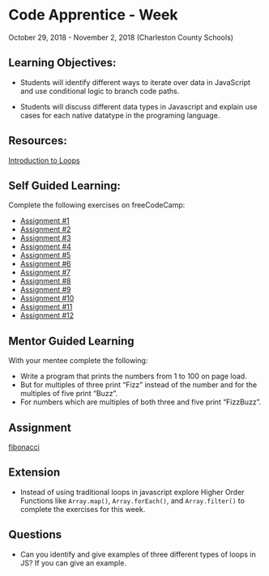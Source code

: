 # Code Apprentice - Week #
October 29, 2018 - November 2, 2018 (Charleston County Schools)

## Learning Objectives:
* Students will identify different ways to iterate over data in JavaScript and use conditional logic to branch code paths.

* Students will discuss different data types in Javascript and explain use cases for each native datatype in the programing language.

## Resources:
[Introduction to Loops](https://www.youtube.com/watch?v=U87UmD-5h4o)

## Self Guided Learning:
Complete the following exercises on freeCodeCamp:
* [Assignment #1](https://learn.freecodecamp.org/javascript-algorithms-and-data-structures/basic-javascript/understanding-boolean-values)
* [Assignment #2](https://learn.freecodecamp.org/javascript-algorithms-and-data-structures/basic-javascript/use-conditional-logic-with-if-statements/)
* [Assignment #3](https://learn.freecodecamp.org/javascript-algorithms-and-data-structures/basic-javascript/comparison-with-the-equality-operator/)
* [Assignment #4](https://learn.freecodecamp.org/javascript-algorithms-and-data-structures/basic-javascript/comparison-with-the-strict-equality-operator/)
* [Assignment #5](https://learn.freecodecamp.org/javascript-algorithms-and-data-structures/basic-javascript/practice-comparing-different-values/)
* [Assignment #6](https://learn.freecodecamp.org/javascript-algorithms-and-data-structures/basic-javascript/comparison-with-the-greater-than-operator/)
* [Assignment #7](https://learn.freecodecamp.org/javascript-algorithms-and-data-structures/basic-javascript/comparison-with-the-greater-than-or-equal-to-operator/)
* [Assignment #8](https://learn.freecodecamp.org/javascript-algorithms-and-data-structures/basic-javascript/comparison-with-the-less-than-operator/)
* [Assignment #9](https://learn.freecodecamp.org/javascript-algorithms-and-data-structures/basic-javascript/comparison-with-the-less-than-or-equal-to-operator/)
* [Assignment #10](https://learn.freecodecamp.org/javascript-algorithms-and-data-structures/basic-javascript/comparisons-with-the-logical-and-operator/)
* [Assignment #11](https://learn.freecodecamp.org/javascript-algorithms-and-data-structures/basic-javascript/iterate-odd-numbers-with-a-for-loop)
* [Assignment #12](https://learn.freecodecamp.org/javascript-algorithms-and-data-structures/basic-javascript/count-backwards-with-a-for-loop)

## Mentor Guided Learning
With your mentee complete the following:

* Write a program that prints the numbers from 1 to 100 on page load. 
* But for multiples of three print “Fizz” instead of the number and for the multiples of five print “Buzz”. 
* For numbers which are multiples of both three and five print “FizzBuzz”. 

## Assignment
[fibonacci](/assignments/week-8.md)

    
## Extension
- Instead of using traditional loops in javascript explore Higher Order Functions like `Array.map()`, `Array.forEach()`, and `Array.filter()` to complete the exercises for this week.


## Questions
- Can you identify and give examples of three different types of loops in JS? If you can give an example. 


